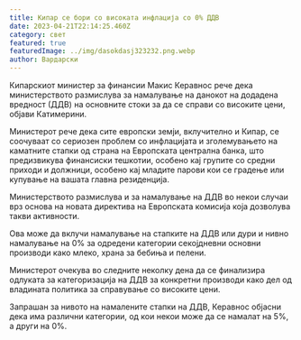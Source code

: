 ```yaml
---
title: Кипар се бори со високата инфлација со 0% ДДВ
date: 2023-04-21T22:14:25.460Z
category: свет
featured: true
featuredImage: ../img/dasokdasj323232.png.webp
author: Вардарски
---
```


Кипарскиот министер за финансии Макис Керавнос рече дека министерството размислува за намалување на данокот на додадена вредност (ДДВ) на основните стоки за да се справи со високите цени, објави Катимерини.

Министерот рече дека сите европски земји, вклучително и Кипар, се соочуваат со сериозен проблем со инфлацијата и зголемувањето на каматните стапки од страна на Европската централна банка, што предизвикува финансиски тешкотии, особено кај групите со средни приходи и должници, особено кај младите парови кои се градење или купување на вашата главна резиденција.

Министерството размислува и за намалување на ДДВ во некои случаи врз основа на новата директива на Европската комисија која дозволува такви активности.

Ова може да вклучи намалување на стапките на ДДВ или дури и нивно намалување на 0% за одредени категории секојдневни основни производи како млеко, храна за бебиња и пелени.

Министерот очекува во следните неколку дена да се финализира одлуката за категоризација на ДДВ за конкретни производи како дел од владината политика за справување со високите цени.

Запрашан за нивото на намалените стапки на ДДВ, Керавнос објасни дека има различни категории, од кои некои може да се намалат на 5%, а други на 0%.
